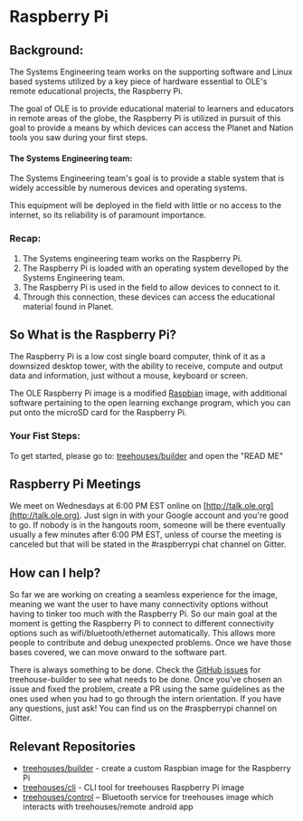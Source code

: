 # Raspberry Pi

## Background: 
The Systems Engineering team works on the supporting software and Linux based systems utilized by a key piece of hardware essential to OLE's remote educational projects, the Raspberry Pi.  

The goal of OLE is to provide educational material to learners and educators in remote areas of the globe, the Raspberry Pi is utilized in pursuit of this goal to provide a means by which devices can access the Planet and Nation tools you saw during your first steps.

#### The Systems Engineering team:
The Systems Engineering team's goal is to provide a stable system that is widely accessible by numerous devices and operating systems.  

This equipment will be deployed in the field with little or no access to the internet, so its reliability is of paramount importance.

### Recap: 
1. The Systems engineering team works on the Raspberry Pi. 
2. The Raspberry Pi is loaded with an operating system develloped by the Systems Engineering team.
3. The Raspberry Pi is used in the field to allow devices to connect to it.
4. Through this connection, these devices can access the educational material found in Planet.

## So What is the Raspberry Pi?
The Raspberry Pi is a low cost single board computer, think of it as a downsized desktop tower, with the ability to receive, compute and output data and information, just without a mouse, keyboard or screen.  

The OLE Raspberry Pi image is a modified [Raspbian](https://www.raspberrypi.org/downloads/raspbian/) image, with additional software pertaining to the open learning exchange program, which you can put onto the microSD card for the Raspberry Pi.

### Your Fist Steps:
To get started, please go to: [treehouses/builder](https://github.com/treehouses/builder) and open the "READ ME"

## Raspberry Pi Meetings
We meet on Wednesdays at 6:00 PM EST online on [http://talk.ole.org](http://talk.ole.org). Just sign in with your Google account and you're good to go. If nobody is in the hangouts room, someone will be there eventually usually a few minutes after 6:00 PM EST, unless of course the meeting is canceled but that will be stated in the #raspberrypi chat channel on Gitter.

## How can I help?
So far we are working on creating a seamless experience for the image, meaning we want the user to have many connectivity options without having to tinker too much with the Raspberry Pi. So our main goal at the moment is getting the Raspberry Pi to connect to different connectivity options such as wifi/bluetooth/ethernet automatically. This allows more people to contribute and debug unexpected problems. Once we have those bases covered, we can move onward to the software part.  

There is always something to be done. Check the [GitHub issues](https://github.com/treehouses/builder/issues) for treehouse-builder to see what needs to be done. Once you've chosen an issue and fixed the problem, create a PR using the same guidelines as the ones used when you had to go through the intern orientation. If you have any questions, just ask! You can find us on the #raspberrypi channel on Gitter.

## Relevant Repositories

* [treehouses/builder](https://github.com/treehouses/builder) - create a custom Raspbian image for the Raspberry Pi
* [treehouses/cli](https://github.com/treehouses/cli) - CLI tool for treehouses Raspberry Pi image
* [treehouses/control](https://github.com/treehouses/control) – Bluetooth service for treehouses image which interacts with treehouses/remote android app


